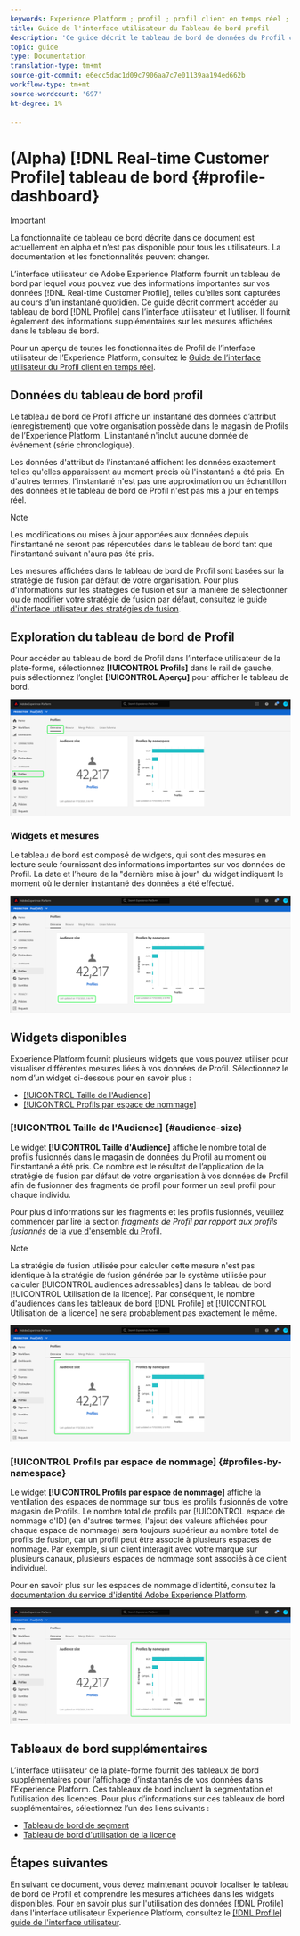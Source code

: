 ```yaml
---
keywords: Experience Platform ; profil ; profil client en temps réel ; interface utilisateur ; interface utilisateur ; personnalisation ; tableau de bord profil ; tableau de bord
title: Guide de l'interface utilisateur du Tableau de bord profil
description: 'Ce guide décrit le tableau de bord de données du Profil client en temps réel disponible dans l’interface utilisateur de Adobe Experience Platform. '
topic: guide
type: Documentation
translation-type: tm+mt
source-git-commit: e6ecc5dac1d09c7906aa7c7e01139aa194ed662b
workflow-type: tm+mt
source-wordcount: '697'
ht-degree: 1%

---
```



# (Alpha) [!DNL Real-time Customer Profile] tableau de bord {#profile-dashboard}

>[!IMPORTANT]
>
>La fonctionnalité de tableau de bord décrite dans ce document est actuellement en alpha et n’est pas disponible pour tous les utilisateurs. La documentation et les fonctionnalités peuvent changer.

L’interface utilisateur de Adobe Experience Platform fournit un tableau de bord par lequel vous pouvez vue des informations importantes sur vos données [!DNL Real-time Customer Profile], telles qu’elles sont capturées au cours d’un instantané quotidien. Ce guide décrit comment accéder au tableau de bord [!DNL Profile] dans l’interface utilisateur et l’utiliser. Il fournit également des informations supplémentaires sur les mesures affichées dans le tableau de bord.

Pour un aperçu de toutes les fonctionnalités de Profil de l’interface utilisateur de l’Experience Platform, consultez le [Guide de l’interface utilisateur du Profil client en temps réel](user-guide.md).

## Données du tableau de bord profil

Le tableau de bord de Profil affiche un instantané des données d’attribut (enregistrement) que votre organisation possède dans le magasin de Profils de l’Experience Platform. L&#39;instantané n&#39;inclut aucune donnée de événement (série chronologique).

Les données d&#39;attribut de l&#39;instantané affichent les données exactement telles qu&#39;elles apparaissent au moment précis où l&#39;instantané a été pris. En d&#39;autres termes, l&#39;instantané n&#39;est pas une approximation ou un échantillon des données et le tableau de bord de Profil n&#39;est pas mis à jour en temps réel.

>[!NOTE]
>
>Les modifications ou mises à jour apportées aux données depuis l&#39;instantané ne seront pas répercutées dans le tableau de bord tant que l&#39;instantané suivant n&#39;aura pas été pris.

Les mesures affichées dans le tableau de bord de Profil sont basées sur la stratégie de fusion par défaut de votre organisation. Pour plus d&#39;informations sur les stratégies de fusion et sur la manière de sélectionner ou de modifier votre stratégie de fusion par défaut, consultez le [guide d&#39;interface utilisateur des stratégies de fusion](merge-policies.md).

## Exploration du tableau de bord de Profil

Pour accéder au tableau de bord de Profil dans l’interface utilisateur de la plate-forme, sélectionnez **[!UICONTROL Profils]** dans le rail de gauche, puis sélectionnez l’onglet **[!UICONTROL Aperçu]** pour afficher le tableau de bord.

![](../images/profile-dashboard/dashboard-overview.png)

### Widgets et mesures

Le tableau de bord est composé de widgets, qui sont des mesures en lecture seule fournissant des informations importantes sur vos données de Profil. La date et l’heure de la &quot;dernière mise à jour&quot; du widget indiquent le moment où le dernier instantané des données a été effectué.

![](../images/profile-dashboard/dashboard-timestamp.png)

## Widgets disponibles

Experience Platform fournit plusieurs widgets que vous pouvez utiliser pour visualiser différentes mesures liées à vos données de Profil. Sélectionnez le nom d’un widget ci-dessous pour en savoir plus :

* [[!UICONTROL Taille de l&#39;Audience]](#audience-size)
* [[!UICONTROL Profils par espace de nommage]](#profiles-by-namespace)

### [!UICONTROL Taille de l&#39;Audience] {#audience-size}

Le widget **[!UICONTROL Taille d&#39;Audience]** affiche le nombre total de profils fusionnés dans le magasin de données du Profil au moment où l&#39;instantané a été pris. Ce nombre est le résultat de l’application de la stratégie de fusion par défaut de votre organisation à vos données de Profil afin de fusionner des fragments de profil pour former un seul profil pour chaque individu.

Pour plus d&#39;informations sur les fragments et les profils fusionnés, veuillez commencer par lire la section *fragments de Profil par rapport aux profils fusionnés* de la [vue d&#39;ensemble du Profil](../home.md).

>[!NOTE]
>
>La stratégie de fusion utilisée pour calculer cette mesure n&#39;est pas identique à la stratégie de fusion générée par le système utilisée pour calculer [!UICONTROL audiences adressables] dans le tableau de bord [!UICONTROL Utilisation de la licence]. Par conséquent, le nombre d&#39;audiences dans les tableaux de bord [!DNL Profile] et [!UICONTROL Utilisation de la licence] ne sera probablement pas exactement le même.

![](../images/profile-dashboard/audience-size.png)

### [!UICONTROL Profils par espace de nommage] {#profiles-by-namespace}

Le widget **[!UICONTROL Profils par espace de nommage]** affiche la ventilation des espaces de nommage sur tous les profils fusionnés de votre magasin de Profils. Le nombre total de profils par [!UICONTROL espace de nommage d&#39;ID] (en d&#39;autres termes, l&#39;ajout des valeurs affichées pour chaque espace de nommage) sera toujours supérieur au nombre total de profils de fusion, car un profil peut être associé à plusieurs espaces de nommage. Par exemple, si un client interagit avec votre marque sur plusieurs canaux, plusieurs espaces de nommage sont associés à ce client individuel.

Pour en savoir plus sur les espaces de nommage d&#39;identité, consultez la [documentation du service d&#39;identité Adobe Experience Platform](../../identity-service/home.md).

![](../images/profile-dashboard/profiles-by-namespace.png)

## Tableaux de bord supplémentaires

L’interface utilisateur de la plate-forme fournit des tableaux de bord supplémentaires pour l’affichage d’instantanés de vos données dans l’Experience Platform. Ces tableaux de bord incluent la segmentation et l’utilisation des licences. Pour plus d’informations sur ces tableaux de bord supplémentaires, sélectionnez l’un des liens suivants :

* [Tableau de bord de segment](../../segmentation/ui/segment-dashboard.md)
* [Tableau de bord d&#39;utilisation de la licence](../../landing/license-usage-dashboard.md)

## Étapes suivantes

En suivant ce document, vous devez maintenant pouvoir localiser le tableau de bord de Profil et comprendre les mesures affichées dans les widgets disponibles. Pour en savoir plus sur l&#39;utilisation des données [!DNL Profile] dans l&#39;interface utilisateur Experience Platform, consultez le [[!DNL Profile] guide de l&#39;interface utilisateur](user-guide.md).